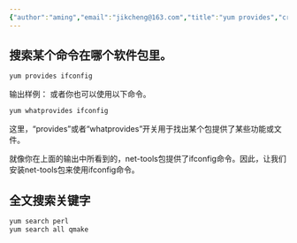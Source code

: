 ```yaml
---
{"author":"aming","email":"jikcheng@163.com","title":"yum provides","creation_date":"2022-06-27 15:57","Last modified date":"2022-11-25 16:01","tags":"yum provides","File Folder with relative path":"system/Doc/Linux/Linux Doc/Linux CMD/yum/技巧点","remark":null,"other":null,"dg-publish":true,"permalink":"/system/doc/linux/linux-doc/linux-cmd/yum//yum-provides/","dgPassFrontmatter":true}
---
```



## 搜索某个命令在哪个软件包里。
```sh
yum provides ifconfig
```
输出样例：
或者你也可以使用以下命令。

```sh
yum whatprovides ifconfig
```
这里，“provides”或者“whatprovides”开关用于找出某个包提供了某些功能或文件。

就像你在上面的输出中所看到的，net-tools包提供了ifconfig命令。因此，让我们安装net-tools包来使用ifconfig命令。
## 全文搜索关键字

```bash
yum search perl  
yum search all qmake
```